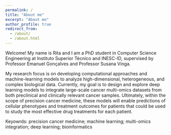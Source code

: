 ```yaml
---
permalink: /
title: "About me"
excerpt: "About me"
author_profile: true
redirect_from: 
  - /about/
  - /about.html
---
```


Welcome! My name is Rita and I am a PhD student in Computer Science Engineering at Instituto Superior Técnico and INESC-ID, supervised by Professor Emanuel Gonçalves and Professor Susana Vinga.

My research focus is on developing computational approaches and machine-learning models to analyze high-dimensional, heterogeneous, and complex biological data. Currently, my goal is to design and explore deep learning models to integrate large-scale cancer multi-omics datasets from both preclinical and clinically relevant cancer samples. Ultimately, within the scope of precision cancer medicine, these models will enable predictions of cellular phenotypes and treatment outcomes for patients that could be used to study the most effective drug treatments for each patient.

Keyowrds: precision cancer medicine; machine learning; multi-omics integration; deep learning; bioinformatics